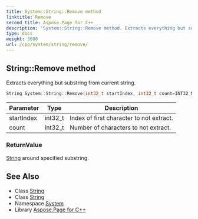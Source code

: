 ```yaml
---
title: System::String::Remove method
linktitle: Remove
second_title: Aspose.Page for C++
description: 'System::String::Remove method. Extracts everything but substring from current string in C++.'
type: docs
weight: 3600
url: /cpp/system/string/remove/
---
```

## String::Remove method


Extracts everything but substring from current string.

```cpp
String System::String::Remove(int32_t startIndex, int32_t count=INT32_MAX) const
```


| Parameter | Type | Description |
| --- | --- | --- |
| startIndex | int32_t | Index of first character to not extract. |
| count | int32_t | Number of characters to not extract. |

### ReturnValue

[String](../) around specified substring.

## See Also

* Class [String](../)
* Class [String](../)
* Namespace [System](../../)
* Library [Aspose.Page for C++](../../../)
